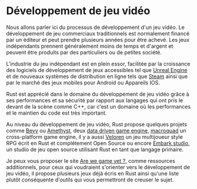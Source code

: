# Développement de jeu vidéo

Nous allons parler ici du processus de développement d'un jeu vidéo. Le développement de jeu commerciaux traditionnels est normalement financé par un éditeur et peut prendre plusieurs années pour être achevé. Les jeux indépendants prennent généralement moins de temps et d'argent et peuvent être produits par des particuliers ou de petites société.

L'industrie du jeu indépendant est en plein essor, facilitée par la croissance des logiciels de développement de jeux accessibles tel que [Unreal Engine](https://www.unrealengine.com/en-US/) et de nouveaux systèmes de distribution en ligne tels que [Steam](https://store.steampowered.com/) ainsi que par le marché des jeux mobiles pour Android ou Appareils IOS.

Rust est apprécié dans le domaine du développement de jeu vidéo grâce à ses performances et sa sécurité par rapport aux langages qui ont pris le devant de la scène comme C++, car c'est un domaine où les performances et le maintien du code est très important.

Au niveau du développement de jeu vidéo, Rust propose quelques projets comme [Bevy](https://bevyengine.org/) ou [Amethyst](https://amethyst.rs/), deux [data driven game engine](https://en.wikipedia.org/wiki/Game_engine), [macroquad](https://github.com/not-fl3/macroquad) un cross-platform game engine, il y a aussi [Veloren](https://book.veloren.net/introduction/index.html) un jeu multijoueur style RPG écrit en Rust et complétement Open Source ou encore [Embark studio](https://github.com/EmbarkStudios/rust-ecosystem), un studio de jeu open source utilisant Rust en tant que langage primaire.

Je peux vous proposer le site [Are we game yet ?](https://arewegameyet.rs/), comme ressources additionnels, pour ceux qui voudraient s'orienter vers le développement de jeu vidéo, il propose plusieurs jeux déjà écris en Rust ainsi qu'une liste plutôt conséquente d'outils qui vous permettront de creuser le sujet.
